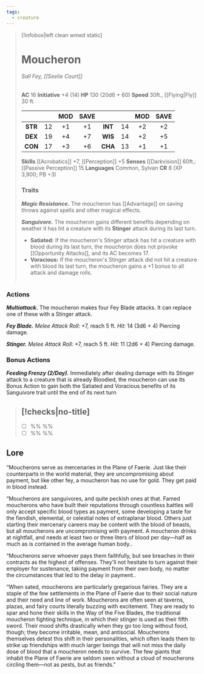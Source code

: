```yaml
---
tags:
  - creature
---
```

> [!infobox|left clean wmed static]
> # Moucheron
> *Sall Fey, [[Seelie Court]]*
> 
> | |
> | - |
> **AC** 16 **Initiative** +4 (14)
> **HP** 130 (20d6 + 60)
> **Speed** 30ft., [[Flying|Fly]] 30 ft.
> 
> | | | MOD | SAVE | | | MOD | SAVE |
> | :-: | :-: | :-: | :-: | :-: | :-: | :-: | :-: |
> | **STR** | 12 | +1 | +1 | **INT** | 14 | +2 | +2 | 
> | **DEX** | 19 | +4 | +7 | **WIS** | 14 | +2 | +5 |
> | **CON** | 17 | +3 | +6 | **CHA** | 13 | +1 | +1 |
> **Skills** [[Acrobatics]] +7, [[Perception]] +5
> **Senses** [[Darkvision]] 60ft.; [[Passive Perception]] 15
> **Languages** Common, Sylvan
> **CR** 8 (XP 3,900; PB +3)
> ### Traits
> ***Magic Resistance.*** The moucheron has [[Advantage]] on saving throws against spells and other magical effects.
> <br>
>
> ***Sanguivore.*** The moucheron gains different benefits depending on weather it has hit a creature with its **Stinger** attack during its last turn.
> - **Satiated:** If the moucheron's Stinger attack has hit a creature with blood during its last turn, the moucheron does not provoke [[Opportunity Attacks]], and its AC becomes 17.
> - **Voracious:** If the moucheron's Stinger attack did not hit a creature with blood its last turn, the moucheron gains a +1 bonus to all attack and damage rolls.
> 
> | |
> | - |

### Actions
***Multiattack.*** The moucheron makes four Fey Blade attacks. It can replace one of these with a Stinger attack.

***Fey Blade.*** *Melee Attack Roll:* +7, reach 5 ft. *Hit:* 14 (3d6 + 4) Piercing damage.

***Stinger.*** *Melee Attack Roll:* +7, reach 5 ft. *Hit:* 11 (2d6 + 4) Piercing damage.
### Bonus Actions
***Feeding Frenzy (2/Day).*** Immediately after dealing damage with its Stinger attack to a creature that is already Bloodied, the moucheron can use its Bonus Action to gain both the Satiated and Voracious benefits of its Sanguivore trait until the end of its next turn
> [!checks|no-title]
> -
>  - [ ] %% %%
>  - [ ] %% %%

## Lore
“Moucherons serve as mercenaries in the Plane of Faerie. Just like their counterparts in the world material, they are uncompromising about payment, but like other fey, a moucheron has no use for gold. They get paid in blood instead.

“Moucherons are sanguivores, and quite peckish ones at that. Famed moucherons who have built their reputations through countless battles will only accept specific blood types as payment, some developing a taste for the fiendish, elemental, or celestial notes of extraplanar blood. Others just starting their mercenary careers may be content with the blood of beasts, but all moucherons are uncompromising with payment. A moucheron drinks at nightfall, and needs at least two or three liters of blood per day—half as much as is contained in the average human body..

“Moucherons serve whoever pays them faithfully, but see breaches in their contracts as the highest of offenses. They'll not hesitate to turn against their employer for sustenance, taking payment from their own body, no matter the circumstances that led to the delay in payment..

“When sated, moucherons are particularly gregarious fairies. They are a staple of the few settlements in the Plane of Faerie due to their social nature and their need and line of work. Moucherons are often seen at taverns, plazas, and fairy courts literally buzzing with excitement. They are ready to spar and hone their skills in the Way of the Five Blades, the traditional moucheron fighting technique, in which their stinger is used as their fifth sword. Their mood shifts drastically when they go too long without food, though; they become irritable, mean, and antisocial. Moucherons themselves detest this shift in their personalities, which often leads them to strike up friendships with much larger beings that will not miss the daily dose of blood that a moucheron needs to survive. The few giants that inhabit the Plane of Faerie are seldom seen without a cloud of moucherons circling them—not as pests, but as friends.”